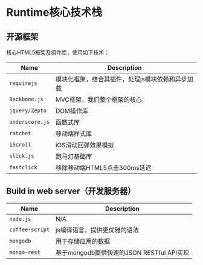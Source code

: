 # Runtime核心技术栈


## 开源框架

核心HTML5框架及组件库，使用如下技术：

Name | Description
-----|------------
`requirejs` | 模块化框架，结合其插件，处理js模块依赖和异步加载
`Backbone.js` | MVC框架，我们整个框架的核心
`jquery/Zepto` | DOM操作库
`underscore.js` | 函数式库
`ratchet` | 移动端样式库
`iScroll` | iOS滑动回弹效果模拟
`slick.js` | 跑马灯基础库
`fastclick` | 移除移动端HTML5点击300ms延迟

## Build in web server（开发服务器）

Name | Description
-----|------------
`node.js` | N/A
`coffee-script` | js编译语言，提供更优雅的语法
`mongodb` | 用于存储应用的数据
`mongo-rest` | 基于mongodb提供快速的JSON RESTful API实现
